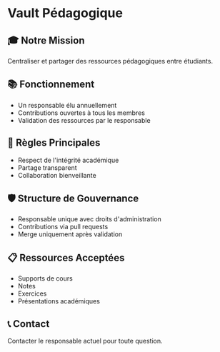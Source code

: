 # Vault Pédagogique

## 🎓 Notre Mission
Centraliser et partager des ressources pédagogiques entre étudiants.

## 📚 Fonctionnement
- Un responsable élu annuellement
- Contributions ouvertes à tous les membres
- Validation des ressources par le responsable

## 🤝 Règles Principales
- Respect de l'intégrité académique
- Partage transparent
- Collaboration bienveillante

## 🛡️ Structure de Gouvernance
- Responsable unique avec droits d'administration
- Contributions via pull requests
- Merge uniquement après validation

## 📋 Ressources Acceptées
- Supports de cours
- Notes
- Exercices
- Présentations académiques

## 📞 Contact
Contacter le responsable actuel pour toute question.
